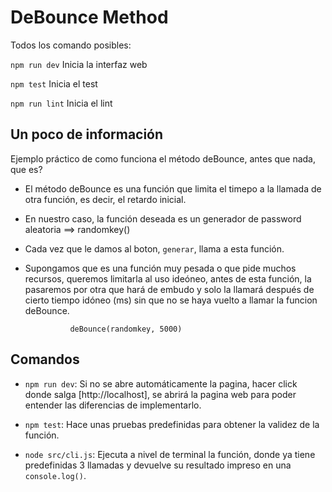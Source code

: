 # DeBounce Method

Todos los comando posibles:

`npm run dev` Inicia la interfaz web

`npm test` Inicia el test

`npm run lint` Inicia el lint

## Un poco de información

Ejemplo práctico de como funciona el método deBounce, antes que nada, que es?

- El método deBounce es una función que limita el timepo a la llamada de otra función, es decir, el retardo inicial.

- En nuestro caso, la función deseada es un generador de password aleatoria ==> randomkey()

- Cada vez que le damos al boton, `generar`, llama a esta función.

- Supongamos que es una función muy pesada o que pide muchos recursos, queremos limitarla al uso ideóneo, antes de esta función, la pasaremos por otra que hará de embudo y solo la llamará después de cierto tiempo idóneo (ms) sin que no se haya vuelto a llamar la funcion deBounce.

                deBounce(randomkey, 5000)

## Comandos

- `npm run dev`: Si no se abre automáticamente la pagina, hacer click donde salga [http://localhost], se abrirá la pagina web para poder entender las diferencias de implementarlo.

- `npm test`: Hace unas pruebas predefinidas para obtener la validez de la función.

- `node src/cli.js`: Ejecuta a nivel de terminal la función, donde ya tiene predefinidas 3 llamadas y devuelve su resultado impreso en una `console.log()`.
